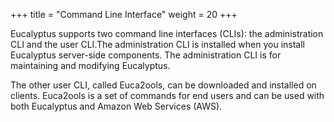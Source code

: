 +++
title = "Command Line Interface"
weight = 20
+++

Eucalyptus supports two command line interfaces (CLIs): the administration CLI and the user CLI.The administration CLI is installed when you install Eucalyptus server-side components. The administration CLI is for maintaining and modifying Eucalyptus. 

The other user CLI, called Euca2ools, can be downloaded and installed on clients. Euca2ools is a set of commands for end users and can be used with both Eucalyptus and Amazon Web Services (AWS). 

